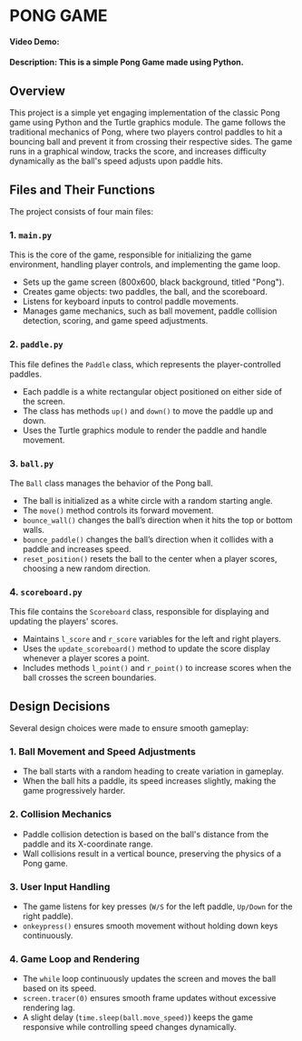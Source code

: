 # PONG GAME
#### Video Demo: 
#### Description: This is a simple Pong Game made using Python.

## Overview
This project is a simple yet engaging implementation of the classic Pong game using Python and the Turtle graphics module. The game follows the traditional mechanics of Pong, where two players control paddles to hit a bouncing ball and prevent it from crossing their respective sides. The game runs in a graphical window, tracks the score, and increases difficulty dynamically as the ball's speed adjusts upon paddle hits.

## Files and Their Functions
The project consists of four main files:

### 1. `main.py`
This is the core of the game, responsible for initializing the game environment, handling player controls, and implementing the game loop.
- Sets up the game screen (800x600, black background, titled "Pong").
- Creates game objects: two paddles, the ball, and the scoreboard.
- Listens for keyboard inputs to control paddle movements.
- Manages game mechanics, such as ball movement, paddle collision detection, scoring, and game speed adjustments.

### 2. `paddle.py`
This file defines the `Paddle` class, which represents the player-controlled paddles.
- Each paddle is a white rectangular object positioned on either side of the screen.
- The class has methods `up()` and `down()` to move the paddle up and down.
- Uses the Turtle graphics module to render the paddle and handle movement.

### 3. `ball.py`
The `Ball` class manages the behavior of the Pong ball.
- The ball is initialized as a white circle with a random starting angle.
- The `move()` method controls its forward movement.
- `bounce_wall()` changes the ball’s direction when it hits the top or bottom walls.
- `bounce_paddle()` changes the ball’s direction when it collides with a paddle and increases speed.
- `reset_position()` resets the ball to the center when a player scores, choosing a new random direction.

### 4. `scoreboard.py`
This file contains the `Scoreboard` class, responsible for displaying and updating the players' scores.
- Maintains `l_score` and `r_score` variables for the left and right players.
- Uses the `update_scoreboard()` method to update the score display whenever a player scores a point.
- Includes methods `l_point()` and `r_point()` to increase scores when the ball crosses the screen boundaries.

## Design Decisions
Several design choices were made to ensure smooth gameplay:

### 1. **Ball Movement and Speed Adjustments**
- The ball starts with a random heading to create variation in gameplay.
- When the ball hits a paddle, its speed increases slightly, making the game progressively harder.

### 2. **Collision Mechanics**
- Paddle collision detection is based on the ball's distance from the paddle and its X-coordinate range.
- Wall collisions result in a vertical bounce, preserving the physics of a Pong game.

### 3. **User Input Handling**
- The game listens for key presses (`W/S` for the left paddle, `Up/Down` for the right paddle).
- `onkeypress()` ensures smooth movement without holding down keys continuously.

### 4. **Game Loop and Rendering**
- The `while` loop continuously updates the screen and moves the ball based on its speed.
- `screen.tracer(0)` ensures smooth frame updates without excessive rendering lag.
- A slight delay (`time.sleep(ball.move_speed)`) keeps the game responsive while controlling speed changes dynamically.

